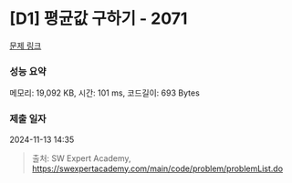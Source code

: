 # [D1] 평균값 구하기 - 2071 

[문제 링크](https://swexpertacademy.com/main/code/problem/problemDetail.do?contestProbId=AV5QRnJqA5cDFAUq) 

### 성능 요약

메모리: 19,092 KB, 시간: 101 ms, 코드길이: 693 Bytes

### 제출 일자

2024-11-13 14:35



> 출처: SW Expert Academy, https://swexpertacademy.com/main/code/problem/problemList.do